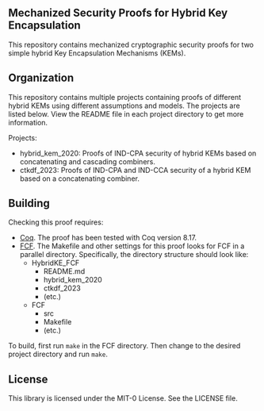 ## Mechanized Security Proofs for Hybrid Key Encapsulation

This repository contains mechanized cryptographic security proofs for two simple hybrid Key Encapsulation Mechanisms (KEMs). 

## Organization

This repository contains multiple projects containing proofs of different hybrid KEMs using different assumptions and models. The projects are listed below. View the README file in each project directory to get more information.

Projects:
* hybrid_kem_2020: Proofs of IND-CPA security of hybrid KEMs based on concatenating and cascading combiners. 
* ctkdf_2023: Proofs of IND-CPA and IND-CCA security of a hybrid KEM based on a concatenating combiner.

## Building

Checking this proof requires:
* [Coq](https://coq.inria.fr/). The proof has been tested with Coq version 8.17. 
* [FCF](https://github.com/adampetcher/fcf). The Makefile and other settings for this proof looks for FCF in a parallel directory. Specifically, the directory structure should look like:
  * HybridKE_FCF
    * README.md
    * hybrid_kem_2020
    * ctkdf_2023
    * (etc.)
  * FCF
    * src
    * Makefile
    * (etc.)

To build, first run `make` in the FCF directory. Then change to the desired project directory and run `make`.


## License

This library is licensed under the MIT-0 License. See the LICENSE file.

